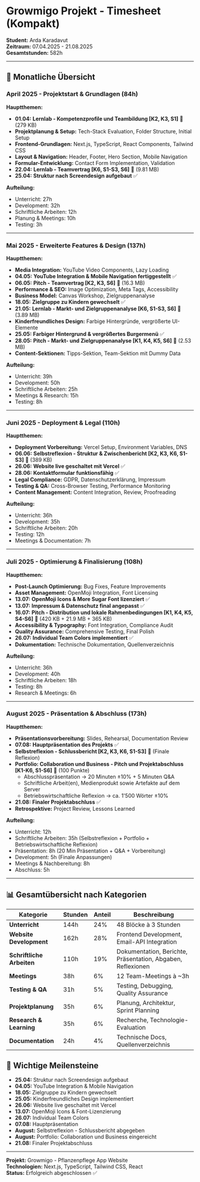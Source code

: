 # Growmigo Projekt - Timesheet (Kompakt)

**Student:** Arda Karadavut  
**Zeitraum:** 07.04.2025 - 21.08.2025  
**Gesamtstunden:** 582h

---

## 📅 **Monatliche Übersicht**

### **April 2025 - Projektstart & Grundlagen (84h)**

**Hauptthemen:**

- **01.04:** **Lernlab - Kompetenzprofile und Teambildung [K2, K3, S1]** 📄 (279 KB)
- **Projektplanung & Setup:** Tech-Stack Evaluation, Folder Structure, Initial Setup
- **Frontend-Grundlagen:** Next.js, TypeScript, React Components, Tailwind CSS
- **Layout & Navigation:** Header, Footer, Hero Section, Mobile Navigation
- **Formular-Entwicklung:** Contact Form Implementation, Validation
- **22.04:** **Lernlab - Teamvertrag [K6, S1-S3, S6]** 📄 (9.81 MB)
- **25.04:** **Struktur nach Screendesign aufgebaut** ✅

**Aufteilung:**

- Unterricht: 27h
- Development: 32h
- Schriftliche Arbeiten: 12h
- Planung & Meetings: 10h
- Testing: 3h

---

### **Mai 2025 - Erweiterte Features & Design (137h)**

**Hauptthemen:**

- **Media Integration:** YouTube Video Components, Lazy Loading
- **04.05:** **YouTube Integration & Mobile Navigation fertiggestellt** ✅
- **06.05:** **Pitch - Teamvertrag [K2, K3, S6]** 📄 (16.3 MB)
- **Performance & SEO:** Image Optimization, Meta Tags, Accessibility
- **Business Model:** Canvas Workshop, Zielgruppenanalyse
- **18.05:** **Zielgruppe zu Kindern gewechselt** ✅
- **21.05:** **Lernlab - Markt- und Zielgruppenanalyse [K6, S1-S3, S6]** 📄 (3.89 MB)
- **Kinderfreundliches Design:** Farbige Hintergründe, vergrößerte UI-Elemente
- **25.05:** **Farbiger Hintergrund & vergrößertes Burgermenü** ✅
- **28.05:** **Pitch - Markt- und Zielgruppenanalyse [K1, K4, K5, S6]** 📄 (2.53 MB)
- **Content-Sektionen:** Tipps-Sektion, Team-Sektion mit Dummy Data

**Aufteilung:**

- Unterricht: 39h
- Development: 50h
- Schriftliche Arbeiten: 25h
- Meetings & Research: 15h
- Testing: 8h

---

### **Juni 2025 - Deployment & Legal (110h)**

**Hauptthemen:**

- **Deployment Vorbereitung:** Vercel Setup, Environment Variables, DNS
- **06.06:** **Selbstreflexion - Struktur & Zwischenbericht [K2, K3, K6, S1-S3]** 📄 (389 KB)
- **26.06:** **Website live geschaltet mit Vercel** ✅
- **28.06:** **Kontaktformular funktionsfähig** ✅
- **Legal Compliance:** GDPR, Datenschutzerklärung, Impressum
- **Testing & QA:** Cross-Browser Testing, Performance Monitoring
- **Content Management:** Content Integration, Review, Proofreading

**Aufteilung:**

- Unterricht: 36h
- Development: 35h
- Schriftliche Arbeiten: 20h
- Testing: 12h
- Meetings & Documentation: 7h

---

### **Juli 2025 - Optimierung & Finalisierung (108h)**

**Hauptthemen:**

- **Post-Launch Optimierung:** Bug Fixes, Feature Improvements
- **Asset Management:** OpenMoji Integration, Font Licensing
- **13.07:** **OpenMoji Icons & More Sugar Font lizenziert** ✅
- **13.07:** **Impressum & Datenschutz final angepasst** ✅
- **16.07:** **Pitch - Distribution und lokale Rahmenbedingungen [K1, K4, K5, S4-S6]** 📄 (420 KB + 21.9 MB + 365 KB)
- **Accessibility & Typography:** Font Integration, Compliance Audit
- **Quality Assurance:** Comprehensive Testing, Final Polish
- **26.07:** **Individual Team Colors implementiert** ✅
- **Dokumentation:** Technische Dokumentation, Quellenverzeichnis

**Aufteilung:**

- Unterricht: 36h
- Development: 40h
- Schriftliche Arbeiten: 18h
- Testing: 8h
- Research & Meetings: 6h

---

### **August 2025 - Präsentation & Abschluss (173h)**

**Hauptthemen:**

- **Präsentationsvorbereitung:** Slides, Rehearsal, Documentation Review
- **07.08:** **Hauptpräsentation des Projekts** ✅
- **Selbstreflexion - Schlussbericht [K2, K3, K6, S1-S3]** 📄 (Finale Reflexion)
- **Portfolio: Collaboration und Business - Pitch und Projektabschluss [K1-K6, S1-S6]** 📄 (100 Punkte)
  - Abschlusspräsentation → 20 Minuten ±10% + 5 Minuten Q&A
  - Schriftliche Arbeit(en), Medienprodukt sowie Artefakte auf dem Server
  - Betriebswirtschaftliche Reflexion → ca. 1'500 Wörter ±10%
- **21.08:** **Finaler Projektabschluss** ✅
- **Retrospektive:** Project Review, Lessons Learned

**Aufteilung:**

- Unterricht: 12h
- Schriftliche Arbeiten: 35h (Selbstreflexion + Portfolio + Betriebswirtschaftliche Reflexion)
- Präsentation: 8h (20 Min Präsentation + Q&A + Vorbereitung)
- Development: 5h (Finale Anpassungen)
- Meetings & Nachbereitung: 8h
- Abschluss: 5h

---

## 📊 **Gesamtübersicht nach Kategorien**

| Kategorie                 | Stunden | Anteil | Beschreibung                                                |
| ------------------------- | ------- | ------ | ----------------------------------------------------------- |
| **Unterricht**            | 144h    | 24%    | 48 Blöcke à 3 Stunden                                       |
| **Website Development**   | 162h    | 28%    | Frontend Development, Email-API Integration                 |
| **Schriftliche Arbeiten** | 110h    | 19%    | Dokumentation, Berichte, Präsentation, Abgaben, Reflexionen |
| **Meetings**              | 38h     | 6%     | 12 Team-Meetings à ~3h                                      |
| **Testing & QA**          | 31h     | 5%     | Testing, Debugging, Quality Assurance                       |
| **Projektplanung**        | 35h     | 6%     | Planung, Architektur, Sprint Planning                       |
| **Research & Learning**   | 35h     | 6%     | Recherche, Technologie-Evaluation                           |
| **Documentation**         | 24h     | 4%     | Technische Docs, Quellenverzeichnis                         |

## 🎯 **Wichtige Meilensteine**

- **25.04:** Struktur nach Screendesign aufgebaut
- **04.05:** YouTube Integration & Mobile Navigation
- **18.05:** Zielgruppe zu Kindern gewechselt
- **25.05:** Kinderfreundliches Design implementiert
- **26.06:** Website live geschaltet mit Vercel
- **13.07:** OpenMoji Icons & Font-Lizenzierung
- **26.07:** Individual Team Colors
- **07.08:** Hauptpräsentation
- **August:** Selbstreflexion - Schlussbericht abgegeben
- **August:** Portfolio: Collaboration und Business eingereicht
- **21.08:** Finaler Projektabschluss

---

**Projekt:** Growmigo - Pflanzenpflege App Website  
**Technologien:** Next.js, TypeScript, Tailwind CSS, React  
**Status:** Erfolgreich abgeschlossen ✅
